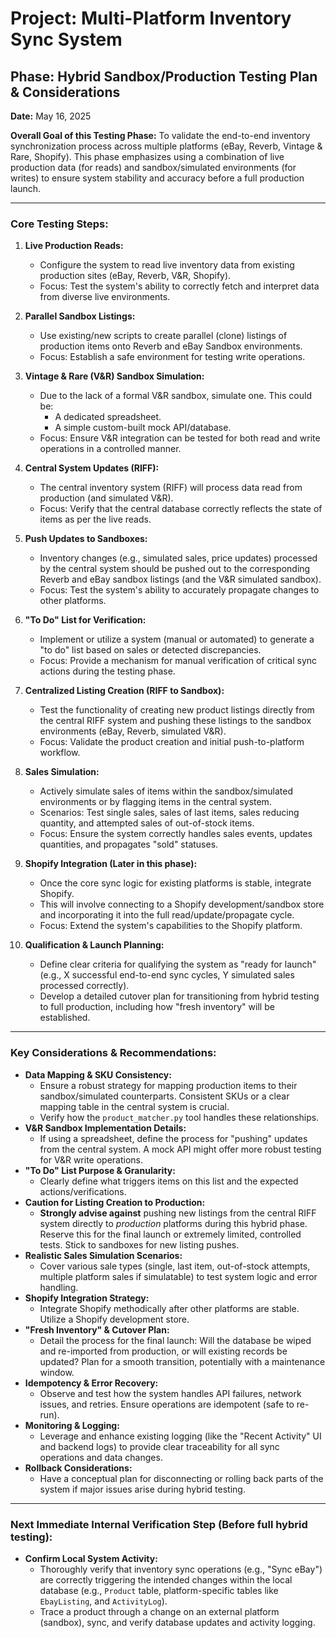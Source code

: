 # Project: Multi-Platform Inventory Sync System
## Phase: Hybrid Sandbox/Production Testing Plan & Considerations

**Date:** May 16, 2025

**Overall Goal of this Testing Phase:**
To validate the end-to-end inventory synchronization process across multiple platforms (eBay, Reverb, Vintage & Rare, Shopify). This phase emphasizes using a combination of live production data (for reads) and sandbox/simulated environments (for writes) to ensure system stability and accuracy before a full production launch.

---

### Core Testing Steps:

1.  **Live Production Reads:**
    * Configure the system to read live inventory data from existing production sites (eBay, Reverb, V&R, Shopify).
    * Focus: Test the system's ability to correctly fetch and interpret data from diverse live environments.

2.  **Parallel Sandbox Listings:**
    * Use existing/new scripts to create parallel (clone) listings of production items onto Reverb and eBay Sandbox environments.
    * Focus: Establish a safe environment for testing write operations.

3.  **Vintage & Rare (V&R) Sandbox Simulation:**
    * Due to the lack of a formal V&R sandbox, simulate one. This could be:
        * A dedicated spreadsheet.
        * A simple custom-built mock API/database.
    * Focus: Ensure V&R integration can be tested for both read and write operations in a controlled manner.

4.  **Central System Updates (RIFF):**
    * The central inventory system (RIFF) will process data read from production (and simulated V&R).
    * Focus: Verify that the central database correctly reflects the state of items as per the live reads.

5.  **Push Updates to Sandboxes:**
    * Inventory changes (e.g., simulated sales, price updates) processed by the central system should be pushed out to the corresponding Reverb and eBay sandbox listings (and the V&R simulated sandbox).
    * Focus: Test the system's ability to accurately propagate changes to other platforms.

6.  **"To Do" List for Verification:**
    * Implement or utilize a system (manual or automated) to generate a "to do" list based on sales or detected discrepancies.
    * Focus: Provide a mechanism for manual verification of critical sync actions during the testing phase.

7.  **Centralized Listing Creation (RIFF to Sandbox):**
    * Test the functionality of creating new product listings directly from the central RIFF system and pushing these listings to the sandbox environments (eBay, Reverb, simulated V&R).
    * Focus: Validate the product creation and initial push-to-platform workflow.

8.  **Sales Simulation:**
    * Actively simulate sales of items within the sandbox/simulated environments or by flagging items in the central system.
    * Scenarios: Test single sales, sales of last items, sales reducing quantity, and attempted sales of out-of-stock items.
    * Focus: Ensure the system correctly handles sales events, updates quantities, and propagates "sold" statuses.

9.  **Shopify Integration (Later in this phase):**
    * Once the core sync logic for existing platforms is stable, integrate Shopify.
    * This will involve connecting to a Shopify development/sandbox store and incorporating it into the full read/update/propagate cycle.
    * Focus: Extend the system's capabilities to the Shopify platform.

10. **Qualification & Launch Planning:**
    * Define clear criteria for qualifying the system as "ready for launch" (e.g., X successful end-to-end sync cycles, Y simulated sales processed correctly).
    * Develop a detailed cutover plan for transitioning from hybrid testing to full production, including how "fresh inventory" will be established.

---

### Key Considerations & Recommendations:

* **Data Mapping & SKU Consistency:**
    * Ensure a robust strategy for mapping production items to their sandbox/simulated counterparts. Consistent SKUs or a clear mapping table in the central system is crucial.
    * Verify how the `product_matcher.py` tool handles these relationships.
* **V&R Sandbox Implementation Details:**
    * If using a spreadsheet, define the process for "pushing" updates from the central system. A mock API might offer more robust testing for V&R write operations.
* **"To Do" List Purpose & Granularity:**
    * Clearly define what triggers items on this list and the expected actions/verifications.
* **Caution for Listing Creation to Production:**
    * **Strongly advise against** pushing new listings from the central RIFF system directly to *production* platforms during this hybrid phase. Reserve this for the final launch or extremely limited, controlled tests. Stick to sandboxes for new listing pushes.
* **Realistic Sales Simulation Scenarios:**
    * Cover various sale types (single, last item, out-of-stock attempts, multiple platform sales if simulatable) to test system logic and error handling.
* **Shopify Integration Strategy:**
    * Integrate Shopify methodically after other platforms are stable. Utilize a Shopify development store.
* **"Fresh Inventory" & Cutover Plan:**
    * Detail the process for the final launch: Will the database be wiped and re-imported from production, or will existing records be updated? Plan for a smooth transition, potentially with a maintenance window.
* **Idempotency & Error Recovery:**
    * Observe and test how the system handles API failures, network issues, and retries. Ensure operations are idempotent (safe to re-run).
* **Monitoring & Logging:**
    * Leverage and enhance existing logging (like the "Recent Activity" UI and backend logs) to provide clear traceability for all sync operations and data changes.
* **Rollback Considerations:**
    * Have a conceptual plan for disconnecting or rolling back parts of the system if major issues arise during hybrid testing.

---

### Next Immediate Internal Verification Step (Before full hybrid testing):

* **Confirm Local System Activity:**
    * Thoroughly verify that inventory sync operations (e.g., "Sync eBay") are correctly triggering the intended changes within the local database (e.g., `Product` table, platform-specific tables like `EbayListing`, and `ActivityLog`).
    * Trace a product through a change on an external platform (sandbox), sync, and verify database updates and activity logging.